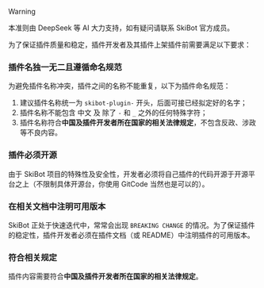 > [!WARNING]
> 本准则由 DeepSeek 等 AI 大力支持，如有疑问请联系 SkiBot 官方成员。

为了保证插件质量和稳定，插件开发者及其插件上架插件前需要满足以下要求：

### 插件名独一无二且遵循命名规范

为避免插件名称冲突，插件之间的名称不能重复，以下为插件命名规范：

1. 建议插件名称统一为 `skibot-plugin-` 开头，后面可接已经拟定好的名字；
2. 插件名称不能包含 中文 及 除了 `-` 和 `_` 之外的任何特殊字符；
3. 插件名称符合**中国及插件开发者所在国家的相关法律规定**，不包含反政、涉政等不良内容。

### 插件必须开源

由于 SkiBot 项目的特殊性及安全性，开发者必须将自己插件的代码开源于开源平台之上（不限制具体开源台，你使用 GitCode 当然也是可以的）。

### 在相关文档中注明可用版本

SkiBot 正处于快速迭代中，常常会出现 `BREAKING CHANGE` 的情况。为了保证插件的稳定性，插件开发者必须在插件文档（或 README）中注明插件的可用版本。

### 符合相关规定

插件内容需要符合**中国及插件开发者所在国家的相关法律规定**。

